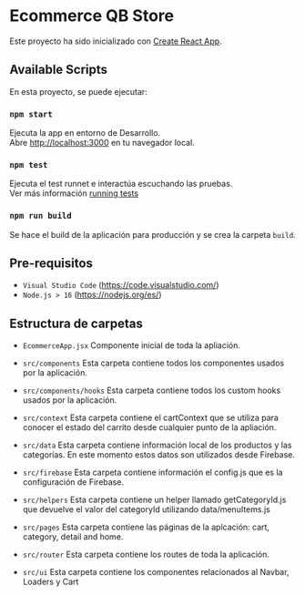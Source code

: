 # Ecommerce QB Store

Este proyecto ha sido inicializado con [Create React App](https://github.com/facebook/create-react-app).

## Available Scripts

En esta proyecto, se puede ejecutar:

### `npm start`

Ejecuta la app en entorno de Desarrollo.\
Abre [http://localhost:3000](http://localhost:3000) en tu navegador local.

### `npm test`

Ejecuta el test runnet e interactúa escuchando las pruebas.\
Ver más información [running tests](https://facebook.github.io/create-react-app/docs/running-tests)

### `npm run build`
Se hace el build de la aplicación para producción y se crea la carpeta `build`.


## Pre-requisitos
- `Visual Studio Code` (https://code.visualstudio.com/)
- `Node.js > 16` (https://nodejs.org/es/)

## Estructura de carpetas
- `EcommerceApp.jsx` Componente inicial de toda la apliación.

- `src/components` Esta carpeta contiene todos los componentes usados por la aplicación.

- `src/components/hooks` Esta carpeta contiene todos los custom hooks usados por la aplicación.

- `src/context` Esta carpeta contiene el cartContext que se utiliza para conocer el estado del carrito desde cualquier punto de la apliación.


- `src/data` Esta carpeta contiene información local de los productos y las categorías. En este momento estos datos son utilizados desde Firebase.

- `src/firebase` Esta carpeta contiene información el config.js que es la configuración de Firebase.

- `src/helpers` Esta carpeta contiene un helper llamado getCategoryId.js que devuelve el valor del categoryId utilizando data/menuItems.js

- `src/pages` Esta carpeta contiene las páginas de la aplcación: cart, category, detail and home.

- `src/router` Esta carpeta contiene los routes de toda la aplicación.

- `src/ui` Esta carpeta contiene los componentes relacionados al Navbar, Loaders y Cart

